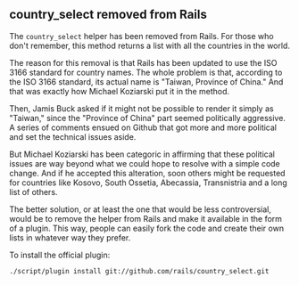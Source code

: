 ## country\_select removed from Rails

The `country_select` helper has been removed from Rails. For those who don't remember, this method returns a list with all the countries in the world.

The reason for this removal is that Rails has been updated to use the ISO 3166 standard for country names. The whole problem is that, according to the ISO 3166 standard, its actual name is "Taiwan, Province of China." And that was exactly how Michael Koziarski put it in the method.

Then, Jamis Buck asked if it might not be possible to render it simply as "Taiwan," since the "Province of China" part seemed politically aggressive. A series of comments ensued on Github that got more and more political and set the technical issues aside.

But Michael Koziarski has been categoric in affirming that these political issues are way beyond what we could hope to resolve with a simple code change. And if he accepted this alteration, soon others might be requested for countries like Kosovo, South Ossetia, Abecassia, Transnistria and a long list of others.

The better solution, or at least the one that would be less controversial, would be to remove the helper from Rails and make it available in the form of a plugin. This way, people can easily fork the code and create their own lists in whatever way they prefer.

To install the official plugin:

	./script/plugin install git://github.com/rails/country_select.git

